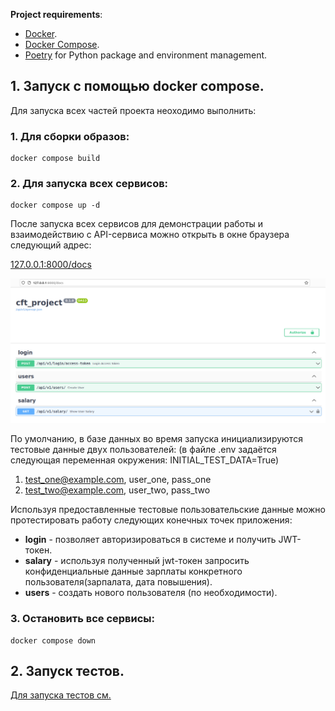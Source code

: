 **Project requirements**:

* [Docker](https://www.docker.com/).
* [Docker Compose](https://docs.docker.com/compose/install/).
* [Poetry](https://python-poetry.org/) for Python package and environment management.

## 1. Запуск с помощью docker compose.

Для запуска всех частей проекта неоходимо выполнить:

### 1. Для сборки образов:
```shell
docker compose build
```

### 2. Для запуска всех сервисов:
```shell
docker compose up -d
```

После запуска всех сервисов для демонстрации работы и взаимодействию с API-сервиса можно открыть в окне браузера следующий адрес:


[127.0.0.1:8000/docs](127.0.0.1:8000/docs)


![img.png](img.png)

По умолчанию, в базе данных во время запуска инициализируются тестовые данные двух пользователей:
(в файле .env задаётся следующая переменная окружения: INITIAL_TEST_DATA=True)

1. test_one@example.com, user_one, pass_one
2. test_two@example.com, user_two, pass_two

Используя предоставленные тестовые пользовательские данные можно протестировать работу следующих конечных точек приложения:

* **login** - позволяет авторизироваться в системе и получить JWT-токен.
* **salary** - используя полученный jwt-токен запросить конфиденциальные данные зарплаты конкретного пользователя(зарпалата, дата повышения).
* **users** - создать нового пользователя (по необходимости).

### 3. Остановить все сервисы:

```shell
docker compose down
```


## 2. Запуск тестов.

[Для запуска тестов см.](./app/README.md)
